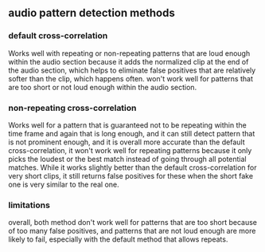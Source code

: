 ## audio pattern detection methods

### default cross-correlation
Works well with repeating or non-repeating patterns that are loud enough within the audio section because it adds the normalized clip
at the end of the audio section, which helps to eliminate false positives that are relatively softer than the clip,
which happens often.
won't work well for patterns that are too short or not loud enough within the audio section. 

### non-repeating cross-correlation
Works well for a pattern that is guaranteed not to be repeating within the time frame and again that is long enough,
and it can still detect pattern that is not prominent enough, and it is overall more accurate than the default cross-correlation,
it won't work well for repeating patterns because it only picks the loudest or the best match instead of going through all potential matches.
While it works slightly better than the default cross-correlation for very short clips, it still returns false positives for these when the short fake one is very similar to the real one.

### limitations
overall, both method don't work well for patterns that are too short because of too many false positives, and patterns that are not loud enough are more likely to fail,
especially with the default method that allows repeats.